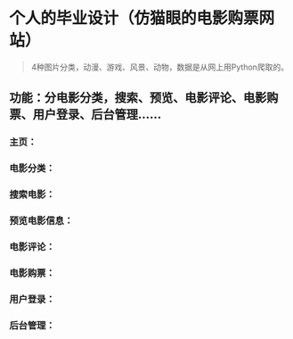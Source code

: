 # 个人的毕业设计（仿猫眼的电影购票网站）
>4种图片分类，动漫、游戏、风景、动物，数据是从网上用Python爬取的。

## 功能：分电影分类，搜索、预览、电影评论、电影购票、用户登录、后台管理......

### 主页：

### 电影分类：

### 搜索电影：

### 预览电影信息：

### 电影评论：

### 电影购票：

### 用户登录：

### 后台管理：

